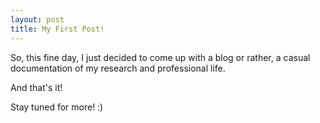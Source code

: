 ```yaml
---
layout: post
title: My First Post!
---
```


So, this fine day, I just decided to come up with a blog or rather, a casual documentation of my research and professional life.

And that's it!

Stay tuned for more! :)